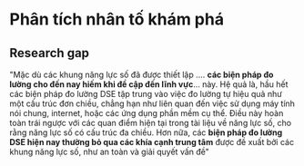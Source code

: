 # Phân tích nhân tố khám phá
## Research gap
"Mặc dù các khung năng lực số đã được thiết lập .... **các biện pháp đo lường cho đến nay hiếm khi đề cập đến lĩnh vực**... này. Hệ quả là, hầu hết các biện pháp đo lường DSE tập trung vào việc đo lường tự hiệu quả như một cấu trúc đơn chiều, chẳng hạn như liên quan đến việc sử dụng máy tính nói chung, internet, hoặc các ứng dụng phần mềm cụ thể. Điều này hoàn toàn trái ngược với các quan điểm hiện tại trong tài liệu về năng lực số, cho rằng năng lực số có cấu trúc đa chiều. Hơn nữa, các **biện pháp đo lường DSE hiện nay thường bỏ qua các khía cạnh trung tâm** được đề xuất bởi các khung năng lực số, như an toàn và giải quyết vấn đề"








